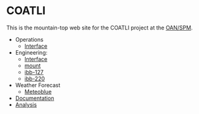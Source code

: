 <!----------------------------------------------------------------------

This file is part of the UNAM telescope control system.

------------------------------------------------------------------------

Copyright © 2018, 2019 Alan M. Watson <alan@astro.unam.mx>

Permission to use, copy, modify, and distribute this software for any
purpose with or without fee is hereby granted, provided that the above
copyright notice and this permission notice appear in all copies.

THE SOFTWARE IS PROVIDED "AS IS" AND THE AUTHOR DISCLAIMS ALL
WARRANTIES WITH REGARD TO THIS SOFTWARE INCLUDING ALL IMPLIED
WARRANTIES OF MERCHANTABILITY AND FITNESS. IN NO EVENT SHALL THE
AUTHOR BE LIABLE FOR ANY SPECIAL, DIRECT, INDIRECT, OR CONSEQUENTIAL
DAMAGES OR ANY DAMAGES WHATSOEVER RESULTING FROM LOSS OF USE, DATA OR
PROFITS, WHETHER IN AN ACTION OF CONTRACT, NEGLIGENCE OR OTHER
TORTIOUS ACTION, ARISING OUT OF OR IN CONNECTION WITH THE USE OR
PERFORMANCE OF THIS SOFTWARE.

----------------------------------------------------------------------->

# COATLI

This is the mountain-top web site for the COATLI project at the
[OAN/SPM](http://www.astrossp.unam.mx).

* Operations
  * [Interface](/tcs/operations.html)
* Engineering:
  * [Interface](/tcs/engineering.html)
  * [mount](/proxy/mount/)
  * [ibb-127](/proxy/ibb-127/)
  * [ibb-220](/proxy/ibb-220/)
* Weather Forecast
  * [Meteoblue](https://www.meteoblue.com/en/weather/week/parque-nacional-san-pedro-mártir_mexico_3983083)
* [Documentation](documentation.html)
* [Analysis](http://transients.astrossp.unam.mx/coatli/)
